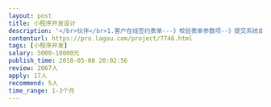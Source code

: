 ```yaml
---                
layout: post       
title: 小程序开发设计           
description: '</br>伙伴</br>1.客户在线签约表单---》校验表单参数项--》提交系统自动生成PDF合同文档--》客户检查pdf文档--》提交文档信息。</br>2.客户签约成功的文档--》发邮件提醒给伙伴。</br>3.给公众号客户推送缴费信息：结算系统结构接口，给购买理财的客户，距离缴费日期差30/10/1天时，关联微信公众号，推送缴费信息给客户和代理伙伴。</br>4.客户推荐奖励：推荐的客户注册了，推荐人获取积分，给与推荐奖励；</br>5.客户推荐展示：展示客户的推荐推荐码（设置成唯一码，时间+客户ID），并有分享键（注册分享），并在同一截面显示客户推荐的人（设置左右滑动）。</br></br>伙伴</br>1.佣金明细查看</br>2.伙伴拥有的等级，teamBV,等级情况，伙伴的管理情况。</br>3.伙伴KPI 绩效指标</br>'     
contenturl: https://pro.lagou.com/project/7746.html      
tags: [小程序开发]            
salary: 5000-10000元          
publish_time: 2018-05-08 20:02:56         
review: 2067人                   
apply: 17人                   
recommend: 5人                   
time_range: 1-3个月              
---                 
```

